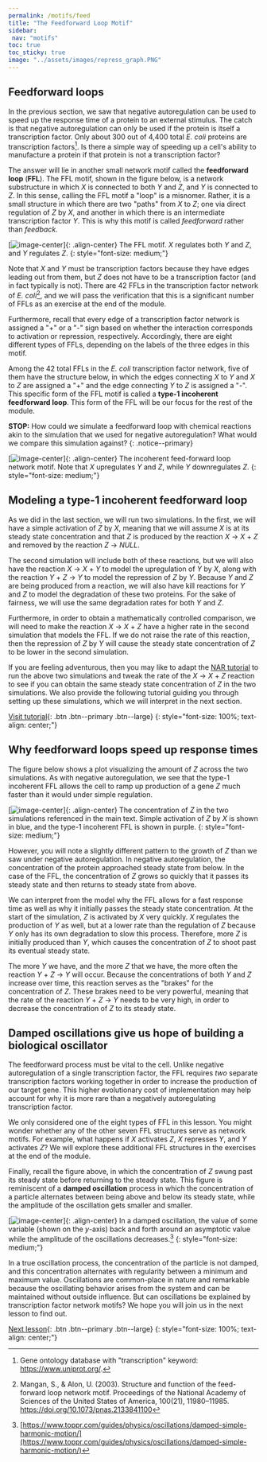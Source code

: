 ```yaml
---
permalink: /motifs/feed
title: "The Feedforward Loop Motif"
sidebar:
 nav: "motifs"
toc: true
toc_sticky: true
image: "../assets/images/repress_graph.PNG"
---
```


## Feedforward loops

In the previous section, we saw that negative autoregulation can be used to speed up the response time of a protein to an external stimulus. The catch is that negative autoregulation can only be used if the protein is itself a transcription factor. Only about 300 out of 4,400 total *E. coli* proteins are transcription factors[^tfNumber]. Is there a simple way of speeding up a cell's ability to manufacture a protein if that protein is not a transcription factor?

The answer will lie in another small network motif called the **feedforward loop** (**FFL**). The FFL motif, shown in the figure below, is a network substructure in which *X* is connected to both *Y* and *Z*, and *Y* is connected to *Z*. In this sense, calling the FFL motif a "loop" is a misnomer. Rather, it is a small structure in which there are two "paths" from *X* to *Z*; one via direct regulation of *Z* by *X*, and another in which there is an intermediate transcription factor *Y*. This is why this motif is called *feedforward* rather than *feedback*.

[![image-center](../assets/images/feed-forward_loop.png)]{: .align-center}
The FFL motif. *X* regulates both *Y* and *Z*, and *Y* regulates *Z*.
{: style="font-size: medium;"}

Note that *X* and *Y* must be transcription factors because they have edges leading out from them, but *Z* does not have to be a transcription factor (and in fact typically is not). There are 42 FFLs in the transcription factor network of *E. coli*[^ffl], and we will pass the verification that this is a significant number of FFLs as an exercise at the end of the module.

Furthermore, recall that every edge of a transcription factor network is assigned a "+" or a "-" sign based on whether the interaction corresponds to activation or repression, respectively. Accordingly, there are eight different types of FFLs, depending on the labels of the three edges in this motif.

Among the 42 total FFLs in the *E. coli* transcription factor network, five of them have the structure below, in which the edges connecting *X* to *Y* and *X* to *Z* are assigned a "+" and the edge connecting *Y* to *Z* is assigned a "-". This specific form of the FFL motif is  called a **type-1 incoherent feedforward loop**. This form of the FFL will be our focus for the rest of the module.

**STOP:** How could we simulate a feedforward loop with chemical reactions akin to the simulation that we used for negative autoregulation? What would we compare this simulation against?
{: .notice--primary}

[![image-center](../assets/images/type-1_incoherent_feed-forward_loop.png)]{: .align-center}
The incoherent feed-forward loop network motif. Note that *X* upregulates *Y* and *Z*, while *Y* downregulates *Z*.
{: style="font-size: medium;"}

## Modeling a type-1 incoherent feedforward loop

As we did in the last section, we will run two simulations. In the first, we will have a simple activation of *Z* by *X*, meaning that we will assume *X* is at its steady state concentration and that *Z* is produced by the reaction *X* → *X* + *Z* and removed by the reaction *Z* → *NULL*.

The second simulation will include both of these reactions, but we will also have the reaction *X* → *X* + *Y* to model the upregulation of *Y* by *X*, along with the reaction *Y* + *Z* → *Y* to model the repression of *Z* by *Y*. Because *Y* and *Z* are being produced from a reaction, we will also have kill reactions for *Y* and *Z* to model the degradation of these two proteins. For the sake of fairness, we will use the same degradation rates for both *Y* and *Z*.

Furthermore, in order to obtain a mathematically controlled comparison, we will need to make the reaction *X* → *X* + *Z* have a higher rate in the second simulation that models the FFL. If we do not raise the rate of this reaction, then the repression of *Z* by *Y* will cause the steady state concentration of *Z* to be lower in the second simulation.

If you are feeling adventurous, then you may like to adapt the [NAR tutorial](tutorial_nar) to run the above two simulations and tweak the rate of the *X* → *X* + *Z* reaction to see if you can obtain the same steady state concentration of *Z* in the two simulations. We also provide the following tutorial guiding you through setting up these simulations, which we will interpret in the next section.

[Visit tutorial](tutorial_feed){: .btn .btn--primary .btn--large}
{: style="font-size: 100%; text-align: center;"}

## Why feedforward loops speed up response times

The figure below shows a plot visualizing the amount of *Z* across the two simulations. As with negative autoregulation, we see that the type-1 incoherent FFL allows the cell to ramp up production of a gene *Z* much faster than it would under simple regulation.

[![image-center](../assets/images/ffl_graph.png)]{: .align-center}
The concentration of *Z* in the two simulations referenced in the main text. Simple activation of *Z* by *X* is shown in blue, and the type-1 incoherent FFL is shown in purple.
{: style="font-size: medium;"}

However, you will note a slightly different pattern to the growth of *Z* than we saw under negative autoregulation. In negative autoregulation, the concentration of the protein approached steady state from below. In the case of the FFL, the concentration of *Z* grows so quickly that it passes its steady state and then returns to steady state from above.

We can interpret from the model why the FFL allows for a fast response time as well as why it initially passes the steady state concentration. At the start of the simulation, *Z* is activated by *X* very quickly. *X* regulates the production of *Y* as well, but at a lower rate than the regulation of *Z* because *Y* only has its own degradation to slow this process. Therefore, more *Z* is initially produced than *Y*, which causes the concentration of *Z* to shoot past its eventual steady state.

The more *Y* we have, and the more *Z* that we have, the more often the reaction *Y* + *Z* → *Y* will occur. Because the concentrations of both *Y* and *Z* increase over time, this reaction serves as the "brakes" for the concentration of *Z*. These brakes need to be very powerful, meaning that the rate of the reaction *Y* + *Z* → *Y* needs to be very high, in order to decrease the concentration of *Z* to its steady state.

## Damped oscillations give us hope of building a biological oscillator

The feedforward process must be vital to the cell. Unlike negative autoregulation of a single transcription factor, the FFL requires *two* separate transcription factors working together in order to increase the production of our target gene. This higher evolutionary cost of implementation may help account for why it is more rare than a negatively autoregulating transcription factor.

We only considered one of the eight types of FFL in this lesson. You might wonder whether any of the other seven FFL structures serve as network motifs.  For example, what happens if *X* activates *Z*, *X* represses *Y*, and *Y* activates *Z*? We will explore these additional FFL structures in the exercises at the end of the module.

Finally, recall the figure above, in which the concentration of *Z* swung past its steady state before returning to the steady state. This figure is reminiscent of a **damped oscillation** process in which the concentration of a particle alternates between being above and below its steady state, while the amplitude of the oscillation gets smaller and smaller.

[![image-center](../assets/images/damped_oscillator.png)]{: .align-center}
In a damped oscillation, the value of some variable (shown on the *y*-axis) back and forth around an asymptotic value while the amplitude of the oscillations decreases.[^dampedOscillator]
{: style="font-size: medium;"}

In a true oscillation process, the concentration of the particle is not damped, and this concentration alternates with regularity between a minimum and maximum value. Oscillations are common-place in nature and remarkable because the oscillating behavior arises from the system and can be maintained without outside influence. But can oscillations be explained by transcription factor network motifs? We hope you will join us in the next lesson to find out.

[Next lesson](oscillators){: .btn .btn--primary .btn--large}
{: style="font-size: 100%; text-align: center;"}

[^dampedOscillator]: [https://www.toppr.com/guides/physics/oscillations/damped-simple-harmonic-motion/](https://www.toppr.com/guides/physics/oscillations/damped-simple-harmonic-motion/)

[^tfNumber]: Gene ontology database with "transcription" keyword: https://www.uniprot.org/.

[^ffl]: Mangan, S., & Alon, U. (2003). Structure and function of the feed-forward loop network motif. Proceedings of the National Academy of Sciences of the United States of America, 100(21), 11980–11985. https://doi.org/10.1073/pnas.2133841100
